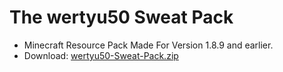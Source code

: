 # The wertyu50 Sweat Pack
- Minecraft Resource Pack Made For Version 1.8.9 and earlier.
- Download: [wertyu50-Sweat-Pack.zip](https://github.com/FoodyRice/Resource-Packs/files/7738484/wertyu50-Sweat-Pack.zip)
